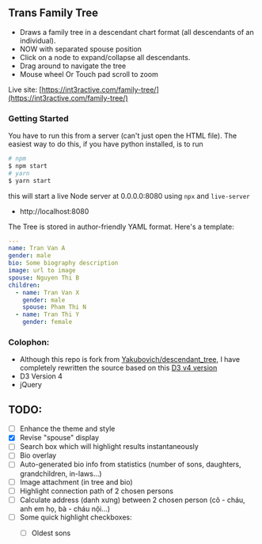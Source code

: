 ## Trans Family Tree

* Draws a family tree in a descendant chart format (all descendants of an individual).
* NOW with separated spouse position
* Click on a node to expand/collapse all descendants.
* Drag around to navigate the tree
* Mouse wheel Or Touch pad scroll to zoom

Live site: [https://int3ractive.com/family-tree/](https://int3ractive.com/family-tree/)

### Getting Started

You have to run this from a server (can't just open the HTML file). The easiest way to do this, if you have python installed, is to run

```sh
# npm
$ npm start
# yarn
$ yarn start
```

this will start a live Node server at 0.0.0.0:8080 using `npx` and `live-server`

  - http://localhost:8080

The Tree is stored in author-friendly YAML format. Here's a template:

```yml
---
name: Tran Van A
gender: male
bio: Some biography description
image: url to image
spouse: Nguyen Thi B
children:
  - name: Tran Van X
    gender: male
    spouse: Pham Thi N
  - name: Tran Thi Y
    gender: female
```

### Colophon:

* Although this repo is fork from [Yakubovich/descendant_tree](https://github.com/Yakubovich/descendant_tree), I have completely rewritten the source based on this [D3 v4 version](https://bl.ocks.org/d3noob/43a860bc0024792f8803bba8ca0d5ecd)
* D3 Version 4
* jQuery


## TODO:

- [ ] Enhance the theme and style
- [X] Revise "spouse" display
- [ ] Search box which will highlight results instantaneously
- [ ] Bio overlay
- [ ] Auto-generated bio info from statistics (number of sons, daughters, grandchildren, in-laws...)
- [ ] Image attachment (in tree and bio)
- [ ] Highlight connection path of 2 chosen persons
- [ ] Calculate address (danh xưng) between 2 chosen person (cô - cháu, anh em họ, bà - cháu nội...)
- [ ] Some quick highlight checkboxes:
    - [ ] Oldest sons

